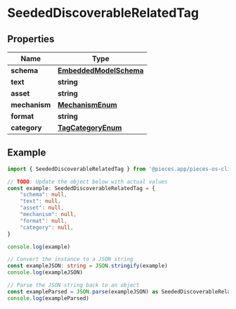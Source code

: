 
# SeededDiscoverableRelatedTag



## Properties

Name | Type
------------ | -------------
**schema** | [**EmbeddedModelSchema**](EmbeddedModelSchema)
**text** | **string**
**asset** | **string**
**mechanism** | [**MechanismEnum**](MechanismEnum)
**format** | **string**
**category** | [**TagCategoryEnum**](TagCategoryEnum)

## Example

```typescript
import { SeededDiscoverableRelatedTag } from '@pieces.app/pieces-os-client'

// TODO: Update the object below with actual values
const example: SeededDiscoverableRelatedTag = {
    "schema": null,
    "text": null,
    "asset": null,
    "mechanism": null,
    "format": null,
    "category": null,
}

console.log(example)

// Convert the instance to a JSON string
const exampleJSON: string = JSON.stringify(example)
console.log(exampleJSON)

// Parse the JSON string back to an object
const exampleParsed = JSON.parse(exampleJSON) as SeededDiscoverableRelatedTag
console.log(exampleParsed)
```


